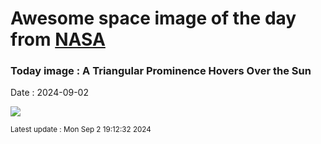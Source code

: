 
# Awesome space image of the day from [NASA](https://api.nasa.gov/)

### Today image : A Triangular Prominence Hovers Over the Sun
Date : 2024-09-02

![](https://apod.nasa.gov/apod/image/2409/SunTriangle_Vanoni_960.jpg)

<small>Latest update : Mon Sep  2 19:12:32 2024</small>
        
